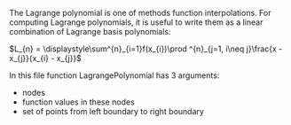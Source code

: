 The Lagrange polynomial is one of methods function interpolations.
For computing Lagrange polynomials, it is useful to write them as a linear combination of Lagrange basis polynomials:

$`L_{n} = \displaystyle\sum^{n}_{i=1}f(x_{i})\prod ^{n}_{j=1, i\neq j}\frac{x - x_{j}}{x_{i} - x_{j}}`$

In this file function LagrangePolynomial has 3 arguments:
 - nodes
 - function values in these nodes
 - set of points from left boundary to right boundary
